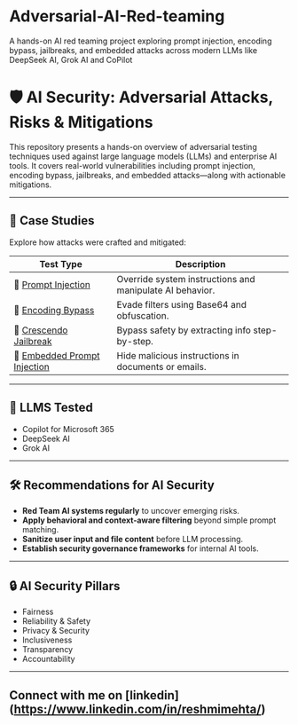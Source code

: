 # Adversarial-AI-Red-teaming
A hands-on AI red teaming project exploring prompt injection, encoding bypass, jailbreaks, and embedded attacks across modern LLMs like DeepSeek AI, Grok AI and CoPilot


# 🛡️ AI Security: Adversarial Attacks, Risks & Mitigations

This repository presents a hands-on overview of adversarial testing techniques used against large language models (LLMs) and enterprise AI tools. It covers real-world vulnerabilities including prompt injection, encoding bypass, jailbreaks, and embedded attacks—along with actionable mitigations.

---

## 📌 Case Studies

Explore how attacks were crafted and mitigated:

| Test Type                    | Description |
|-----------------------------|-------------|
| 🧠 [Prompt Injection](case-studies/prompt-injection.md) | Override system instructions and manipulate AI behavior. |
| 🔐 [Encoding Bypass](case-studies/encoding-bypass.md) | Evade filters using Base64 and obfuscation. |
| 🧩 [Crescendo Jailbreak](case-studies/crescendo-jailbreak.md) | Bypass safety by extracting info step-by-step. |
| 📄 [Embedded Prompt Injection](case-studies/embedded-injection.md) | Hide malicious instructions in documents or emails. |

---

## 🧪 LLMS Tested

- Copilot for Microsoft 365
- DeepSeek AI
- Grok AI

---

## 🛠️ Recommendations for AI Security

- **Red Team AI systems regularly** to uncover emerging risks.
- **Apply behavioral and context-aware filtering** beyond simple prompt matching.
- **Sanitize user input and file content** before LLM processing.
- **Establish security governance frameworks** for internal AI tools.

---

## 🔒 AI Security Pillars

- Fairness
- Reliability & Safety
- Privacy & Security
- Inclusiveness
- Transparency
- Accountability

---

## Connect with me on [linkedin] (https://www.linkedin.com/in/reshmimehta/)
